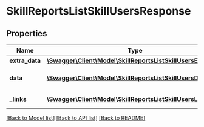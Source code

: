 # SkillReportsListSkillUsersResponse

## Properties
Name | Type | Description | Notes
------------ | ------------- | ------------- | -------------
**extra_data** | [**\Swagger\Client\Model\SkillReportsListSkillUsersExtraData**](SkillReportsListSkillUsersExtraData.md) |  | 
**data** | [**\Swagger\Client\Model\SkillReportsListSkillUsersData**](SkillReportsListSkillUsersData.md) | List of all retrieved users | 
**_links** | [**\Swagger\Client\Model\SkillReportsListSkillUsersLinks[]**](SkillReportsListSkillUsersLinks.md) | Links to pages | 

[[Back to Model list]](../README.md#documentation-for-models) [[Back to API list]](../README.md#documentation-for-api-endpoints) [[Back to README]](../README.md)


